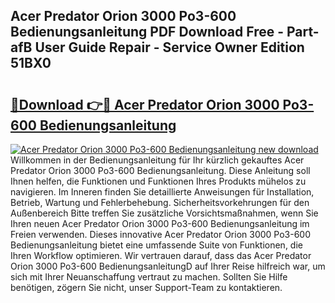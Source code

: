 ## Acer Predator Orion 3000 Po3-600 Bedienungsanleitung PDF Download Free - Part-afB User Guide Repair - Service Owner Edition 51BX0

# <h2><a href="http://df4hioq.blite.top/?on=Acer+Predator+Orion+3000+Po3-600+Bedienungsanleitung">🔗Download 👉🔴 Acer Predator Orion 3000 Po3-600 Bedienungsanleitung</a></h2>

[![Acer Predator Orion 3000 Po3-600 Bedienungsanleitung new download](https://i.imgur.com/lujVjoI.png)](http://df4hioq.blite.top/?on=Acer+Predator+Orion+3000+Po3-600+Bedienungsanleitung)
Willkommen in der Bedienungsanleitung für Ihr kürzlich gekauftes Acer Predator Orion 3000 Po3-600 Bedienungsanleitung. Diese Anleitung soll Ihnen helfen, die Funktionen und Funktionen Ihres Produkts mühelos zu navigieren. Im Inneren finden Sie detaillierte Anweisungen für Installation, Betrieb, Wartung und Fehlerbehebung. Sicherheitsvorkehrungen für den Außenbereich Bitte treffen Sie zusätzliche Vorsichtsmaßnahmen, wenn Sie Ihren neuen Acer Predator Orion 3000 Po3-600 Bedienungsanleitung im Freien verwenden. Dieses innovative Acer Predator Orion 3000 Po3-600 Bedienungsanleitung bietet eine umfassende Suite von Funktionen, die Ihren Workflow optimieren. Wir vertrauen darauf, dass das Acer Predator Orion 3000 Po3-600 BedienungsanleitungD auf Ihrer Reise hilfreich war, um sich mit Ihrer Neuanschaffung vertraut zu machen. Sollten Sie Hilfe benötigen, zögern Sie nicht, unser Support-Team zu kontaktieren.
